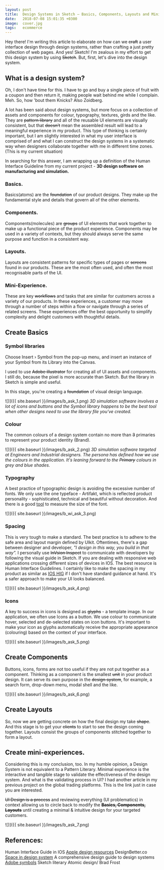 ```yaml
---
layout: post
title:  Design Systems in Sketch — Basics, Components, Layouts and Mini-Experiences
date:   2018-07-08 15:01:35 +0300
image:  cover.jpg
tags:   ecommerce
---
```


Hey there! I'm writing this article to elaborate on how can we ~~craft~~ a user interface design through design systems, rather than crafting a just pretty collection of web pages. And yes! Sketch! I'm zealous in my effort to get this design system by using ~~Sketch~~. But, first, let's dive into the design system.

## What is a design system?

Oh, I don't have time for this. I have to go and buy a single piece of fruit with a coupon and then return it, making people wait behind me while I complain. Meh. So, how 'bout them Knicks? Also Zoidberg.

A lot has been said about design systems, but more focus on a collection of assets and components for colour, typography, textures, girds and the like. They are ~~pattern library~~ and all of the reusable UI elements are visually consistent, but that ~~doesn't~~ mean the assembled result will lead to a meaningful experience in my product. This type of thinking is certainly important, but I am slightly interested in what my user interface is comprised of and what I can construct the design systems in a systematic way when designers collaborate together with me in different time zones. (This is my current situation)

In searching for this answer, I am wrapping up a definition of the Human Interface Guideline from my current project - **3D design software on manufacturing and simulation.**


### Basics.

Basics(atoms) are the ~~foundation~~ of our product designs. They make up the fundamental style and details that govern all of the other elements.


### Components.

Components(molecules) are ~~groups~~ of UI elements that work together to make up a functional piece of the product experience. Components may be used in a variety of contexts, but they should always serve the same purpose and function in a consistent way.


### Layouts.

Layouts are consistent patterns for specific types of pages or ~~screens~~ found in our products. These are the most often used, and often the most recognisable parts of the UI.

### Mini-Experience.

These are key ~~workflows~~ and tasks that are similar for customers across a variety of our products. In these experiences, a customer may move through a number of steps within a flow or navigate through a series of related screens. These experiences offer the best opportunity to simplify complexity and delight customers with thoughtful details.


## Create Basics

### Symbol libraries

Choose Insert › Symbol from the pop-up menu, and insert an instance of your Symbol from its Library into the Canvas.

I used to use ~~Adobe illustrator~~ for creating all of UI assets and components. I still do, because the pixel is more accurate than Sketch. But the library in Sketch is simple and useful.

In this stage, you're creating a ~~foundation~~ of visual design language.

![)]({{ site.baseurl }}/images/b_ask_1.png)
*3D simulation software involves a lot of icons and buttons and the Symbol library happens to be the best tool when other designs need to use the library file you've created.*

### Colour

The common colours of a design system contain no more than ~~3~~ primaries to represent your product identity (Brand).

![)]({{ site.baseurl }}/images/b_ask_2.png)
*3D simulation software targeted at Engineers and Industrial designers. The persona has defined how we use the colours in the application. It's leaning forward to the ~~Primary~~ colours in grey and blue shades.*


### Typography

A best practice of typographic design is avoiding the excessive number of fonts. We only use the one typeface - Artifakt, which is reflected product personality - sophisticated, technical and beautiful without decoration. And there is a good [tool](https://type-scale.com/) to measure the size of the font.

![)]({{ site.baseurl }}/images/b_wi_ask_3.png)


### Spacing

This is very tough to make a standard. The best practice is to adhere to the safe area and layout margin defined by UIkit. Oftentimes, there's a gap between designer and developer, _"I design in this way, you build in that way"._ I personally use ~~InVsion Inspect~~ to communicate with developers by following the visual guide in Sketch. If you are dealing with responsive web applications crossing different sizes of devices in IOS. The best resource is Human Interface Guidelines. I certainly like to make the spacing in my product as similar as [IOS HIG](https://developer.apple.com/design/human-interface-guidelines/ios/visual-design/adaptivity-and-layout/) if I don't have standard guidance at hand. It's a safer approach to make your UI looks balanced.

![)]({{ site.baseurl }}/images/b_ask_4.png)


###  Icons

A key to success in icons is designed as ~~glyphs~~ - a template image. In our application, we often use Icons as a button. We use colour to communicate hover, selected and de-selected states on icon buttons. It's important to make your icon as glyphs automatically receive the appropriate appearance (colouring) based on the context of your interface.

![)]({{ site.baseurl }}/images/b_ask_5.png)


## Create Components

Buttons, icons, forms are not too useful if they are not put together as a component. Thinking as a component is the smallest ~~unit~~ in your product design. It can serve its own purpose in the ~~design system~~, for example, a search form, drop-down menu, modal shell and the like.

![)]({{ site.baseurl }}/images/b_ask_6.png)

## Create Layouts

So, now we are getting concrete on how the final design my take ~~shape~~. And this stage is to get your ~~clients~~ to start to see the design coming together. Layouts consist the groups of components stitched together to form a layout.

## Create mini-experiences.

Considering this is my conclusion, too.
In my humble opinion, a Design System is not equivalent to a Pattern Literary. Minimal experience is the interactive and tangible stage to validate the effectiveness of the design system. And what is the validating process in UI? I had another article in my previous project on the global trading platforms. This is the link just in case you are interested.

~~UI Design is a process~~ and reviewing everything (UI problematics) in context allowing us to circle back to modify the **~~Basics, Components, Layouts~~** until creating a minimal & intuitive design for your targeted customers.

![)]({{ site.baseurl }}/images/b_ask_7.png)


## References:

Human Interface Guide in IOS
[Apple design resources](https://developer.apple.com/design/resources/)
DesignBetter.co
[Space in design system](https://medium.com/eightshapes-llc/space-in-design-systems-188bcbae0d62)
A comprehensive design guide to design systems
[Adobe symbols](https://helpx.adobe.com/illustrator/using/symbols.html)
Sketch literary 
Atomic design/ Brad Frost
